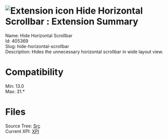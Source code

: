 # ![Extension icon](https://addons.thunderbird.net/static/img/addon-icons/default-64.png) Hide Horizontal Scrollbar : Extension Summary

Name: Hide Horizontal Scrollbar  
Id: 405369  
Slug: hide-horizontal-scrollbar  
Description: Hides the unnecessary horizontal scrollbar in wide layout view.
  

# Compatibility
Min: 13.0  
Max: 31.*  

# Files

Source Tree: [Src](C:/Dev/Thunderbird/ThunderKdB/xall/xOther/405369-hide-horizontal-scrollbar/src)  
Current XPI: [XPI](C:/Dev/Thunderbird/ThunderKdB/xall/xOther/405369-hide-horizontal-scrollbar/xpi)  



